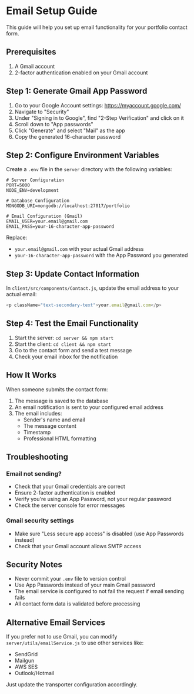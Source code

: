 # Email Setup Guide

This guide will help you set up email functionality for your portfolio contact form.

## Prerequisites

1. A Gmail account
2. 2-factor authentication enabled on your Gmail account

## Step 1: Generate Gmail App Password

1. Go to your Google Account settings: https://myaccount.google.com/
2. Navigate to "Security"
3. Under "Signing in to Google", find "2-Step Verification" and click on it
4. Scroll down to "App passwords"
5. Click "Generate" and select "Mail" as the app
6. Copy the generated 16-character password

## Step 2: Configure Environment Variables

Create a `.env` file in the `server` directory with the following variables:

```env
# Server Configuration
PORT=5000
NODE_ENV=development

# Database Configuration
MONGODB_URI=mongodb://localhost:27017/portfolio

# Email Configuration (Gmail)
EMAIL_USER=your.email@gmail.com
EMAIL_PASS=your-16-character-app-password
```

Replace:
- `your.email@gmail.com` with your actual Gmail address
- `your-16-character-app-password` with the App Password you generated

## Step 3: Update Contact Information

In `client/src/components/Contact.js`, update the email address to your actual email:

```javascript
<p className="text-secondary-text">your.email@gmail.com</p>
```

## Step 4: Test the Email Functionality

1. Start the server: `cd server && npm start`
2. Start the client: `cd client && npm start`
3. Go to the contact form and send a test message
4. Check your email inbox for the notification

## How It Works

When someone submits the contact form:

1. The message is saved to the database
2. An email notification is sent to your configured email address
3. The email includes:
   - Sender's name and email
   - The message content
   - Timestamp
   - Professional HTML formatting

## Troubleshooting

### Email not sending?
- Check that your Gmail credentials are correct
- Ensure 2-factor authentication is enabled
- Verify you're using an App Password, not your regular password
- Check the server console for error messages

### Gmail security settings
- Make sure "Less secure app access" is disabled (use App Passwords instead)
- Check that your Gmail account allows SMTP access

## Security Notes

- Never commit your `.env` file to version control
- Use App Passwords instead of your main Gmail password
- The email service is configured to not fail the request if email sending fails
- All contact form data is validated before processing

## Alternative Email Services

If you prefer not to use Gmail, you can modify `server/utils/emailService.js` to use other services like:
- SendGrid
- Mailgun
- AWS SES
- Outlook/Hotmail

Just update the transporter configuration accordingly. 